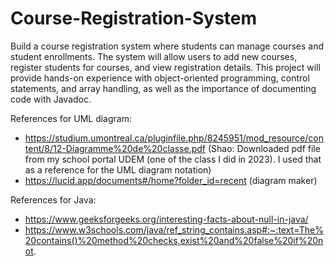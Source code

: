 # Course-Registration-System

Build a course registration system where students can manage courses and student
enrollments. The system will allow users to add new courses, register students for courses, and
view registration details. This project will provide hands-on experience with object-oriented
programming, control statements, and array handling, as well as the importance of documenting
code with Javadoc.

References for UML diagram:
- https://studium.umontreal.ca/pluginfile.php/8245951/mod_resource/content/8/12-Diagramme%20de%20classe.pdf (Shao: Downloaded pdf file from my school portal UDEM (one of the class I did in 2023). I used that as a reference for the UML diagram notation)
- https://lucid.app/documents#/home?folder_id=recent (diagram maker)

References for Java:
- https://www.geeksforgeeks.org/interesting-facts-about-null-in-java/
- https://www.w3schools.com/java/ref_string_contains.asp#:~:text=The%20contains()%20method%20checks,exist%20and%20false%20if%20not.